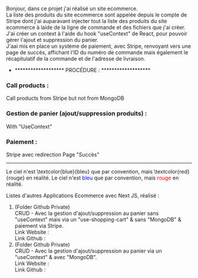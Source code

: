 Bonjour, dans ce projet j'ai réalisé un site ecommerce.<br/>
La liste des produits du site ecommerce sont appelée depuis le compte de Stripe dont j'ai auparavant injecter tout la liste des produits du site ecommerce à laide de la ligne de commande et des fichiers que j'ai créer.<br/>
J'ai créer un context à l'aide du hook "useContext" de React, pour pouvoir gérer l'ajout et suppression du panier.<br/>
J'aai mis en place un système de paiement, avec Stripe, renvoyant vers une page de succès, affichant l'ID du numéro de commande mais également le récapitulatif de la commande et de l'adresse de livraison.<br/>

* ******************* PROCÉDURE : *******************
### Call products :<br/>
Call products from Stripe but not from MongoDB<br/>
### Gestion de panier (ajout/suppression produits) :<br/>
With "UseContext"<br/>
### Paiement :<br/>
Stripe avec redirection Page "Succès"<br/>


***
Le ciel n'est \textcolor{blue}{bleu} que par convention, mais \textcolor{red}{rouge} en réalité.
Le ciel n'est <span style="color: blue;">bleu</span> que par convention, mais <span style="color: red;">rouge</span> en réalité.


Listes d'autres Applications Ecommerce avec Next JS, réalisé :

1. (Folder Github Private)<br/>
   CRUD - Avec la gestion d'ajout/suppression au panier sans "useContext" mais via un "use-shopping-cart" & sans "MongoDB" & paiement via Stripe.<br/>
   Link Website : <br/>
   Link Github : <br/>
2. (Folder Github Private)<br/>
   CRUD - Avec la gestion d'ajout/suppression au panier via un "useContext" & avec "MongoDB".<br/>
   Link Website : <br/>
   Link Github : <br/>
